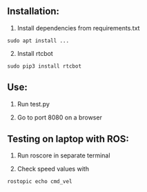 ## Installation:

1. Install dependencies from requirements.txt
```
sudo apt install ...
```
2. Install rtcbot
```
sudo pip3 install rtcbot
```

## Use:

1. Run test.py

2. Go to port 8080 on a browser


## Testing on laptop with ROS:

1. Run roscore in separate terminal

2. Check speed values with
```
rostopic echo cmd_vel
```